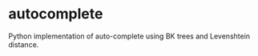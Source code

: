 autocomplete
============

Python implementation of auto-complete using BK trees and Levenshtein distance.
